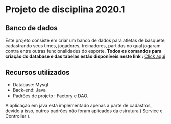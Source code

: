 # Projeto de disciplina 2020.1

## Banco de dados

Este projeto consiste em criar um banco de dados para atletas de basquete, cadastrando seus times, jogadores, treinadores, partidas no qual jogaram contra entre outras funcionalidades do esporte.
**Todos os comandos para criação do database e das tabelas estão disponíveis neste link :** [Click aqui](https://github.com/Erickson-Eng/Banco-de-dados/tree/main/ModeloFinal/Modelos%20do%20projeto%20basquete)

## Recursos utilizados

 -  Database: Mysql
 -  Back-end: Java
 -  Padrões de projeto : Factory e DAO.

A aplicação em java está implementado apenas a parte de cadastros, devido a isso, outros padrões não foram aplicados da estrutura ( Service e Controller ).
